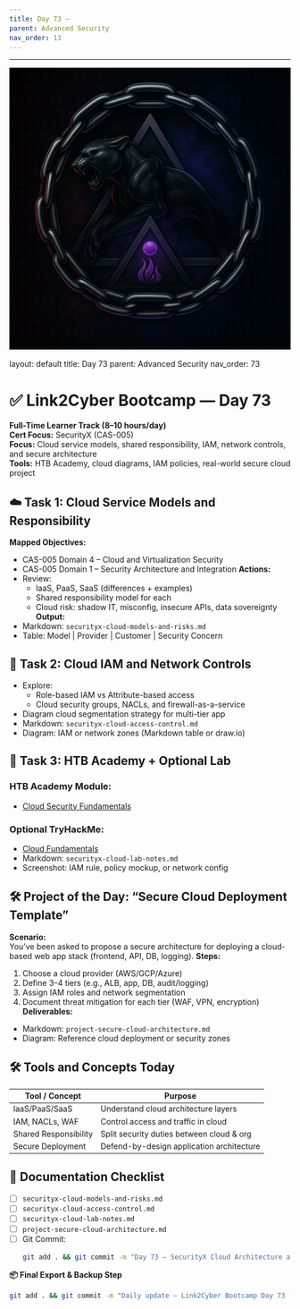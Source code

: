 ```yaml
---
title: Day 73 –
parent: Advanced Security
nav_order: 13
---
```

---
![Panther Icon](/assets/icons/icon-cyber-panther.png)

layout: default
title: Day 73
parent: Advanced Security
nav_order: 73

# ✅ Link2Cyber Bootcamp — Day 73
**Full-Time Learner Track (8–10 hours/day)**  
**Cert Focus:** SecurityX (CAS-005)  
**Focus:** Cloud service models, shared responsibility, IAM, network controls, and secure architecture  
**Tools:** HTB Academy, cloud diagrams, IAM policies, real-world secure cloud project
## ☁️ Task 1: Cloud Service Models and Responsibility
**Mapped Objectives:**  
- CAS-005 Domain 4 – Cloud and Virtualization Security  
- CAS-005 Domain 1 – Security Architecture and Integration
**Actions:**  
- Review:
  - IaaS, PaaS, SaaS (differences + examples)  
  - Shared responsibility model for each  
  - Cloud risk: shadow IT, misconfig, insecure APIs, data sovereignty
**Output:**  
- Markdown: `securityx-cloud-models-and-risks.md`  
- Table: Model | Provider | Customer | Security Concern
## 🔐 Task 2: Cloud IAM and Network Controls
- Explore:
  - Role-based IAM vs Attribute-based access  
  - Cloud security groups, NACLs, and firewall-as-a-service  
- Diagram cloud segmentation strategy for multi-tier app
- Markdown: `securityx-cloud-access-control.md`  
- Diagram: IAM or network zones (Markdown table or draw.io)
## 🧪 Task 3: HTB Academy + Optional Lab
### HTB Academy Module:
- [Cloud Security Fundamentals](https://academy.hackthebox.com/module/98)
### Optional TryHackMe:
- [Cloud Fundamentals](https://tryhackme.com/room/cloudfundamentals)
- Markdown: `securityx-cloud-lab-notes.md`  
- Screenshot: IAM rule, policy mockup, or network config
## 🛠️ Project of the Day: “Secure Cloud Deployment Template”
**Scenario:**  
You’ve been asked to propose a secure architecture for deploying a cloud-based web app stack (frontend, API, DB, logging).
**Steps:**  
1. Choose a cloud provider (AWS/GCP/Azure)  
2. Define 3–4 tiers (e.g., ALB, app, DB, audit/logging)  
3. Assign IAM roles and network segmentation  
4. Document threat mitigation for each tier (WAF, VPN, encryption)
**Deliverables:**  
- Markdown: `project-secure-cloud-architecture.md`  
- Diagram: Reference cloud deployment or security zones
## 🛠️ Tools and Concepts Today
| Tool / Concept       | Purpose                                        |
|----------------------|------------------------------------------------|
| IaaS/PaaS/SaaS        | Understand cloud architecture layers          |
| IAM, NACLs, WAF       | Control access and traffic in cloud           |
| Shared Responsibility | Split security duties between cloud & org     |
| Secure Deployment     | Defend-by-design application architecture     |
## 📁 Documentation Checklist
- [ ] `securityx-cloud-models-and-risks.md`  
- [ ] `securityx-cloud-access-control.md`  
- [ ] `securityx-cloud-lab-notes.md`  
- [ ] `project-secure-cloud-architecture.md`  
- [ ] Git Commit:
  ```bash
  git add . && git commit -m "Day 73 – SecurityX Cloud Architecture and IAM Project" && git push origin main
  ```
**📦 Final Export & Backup Step**
```bash
git add . && git commit -m "Daily update – Link2Cyber Bootcamp Day 73 (SecurityX Cloud Security)" && git push origin main
```
